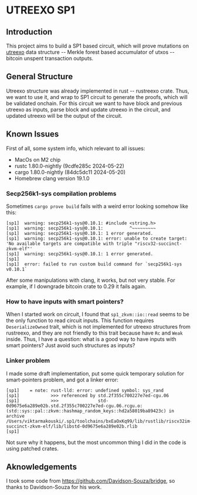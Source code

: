 # UTREEXO SP1

## Introduction
This project aims to build a SP1 based circuit, which will prove mutations on [utreexo](https://bitcoinops.org/en/topics/utreexo/) 
data structure -- Merkle forest based accumulator of utxos -- bitcoin unspent transaction outputs.

## General Structure
Utreexo structure was already implemented in rust -- rustreexo crate. Thus, we want to use it, and 
wrap to SP1 circuit to generate the proofs, which will be validated onchain. For this circuit we
want to have block and previous utreexo as inputs, parse block and update utreexo in the circuit,
and updated utreexo will be the output of the circuit.

## Known Issues
First of all, some system info, which relevant to all issues:
- MacOs on M2 chip
- rustc 1.80.0-nightly (9cdfe285c 2024-05-22)
- cargo 1.80.0-nightly (84dc5dc11 2024-05-20)
- Homebrew clang version 19.1.0

### Secp256k1-sys compilation problems
Sometimes `cargo prove build` fails with a weird error looking somehow like this:
```shell
[sp1]  warning: secp256k1-sys@0.10.1: #include <string.h>
[sp1]  warning: secp256k1-sys@0.10.1:          ^~~~~~~~~~
[sp1]  warning: secp256k1-sys@0.10.1: 1 error generated.
[sp1]  warning: secp256k1-sys@0.10.1: error: unable to create target: 'No available targets are compatible with triple "riscv32-succinct-zkvm-elf"'
[sp1]  warning: secp256k1-sys@0.10.1: 1 error generated.
[sp1] 
[sp1]  error: failed to run custom build command for `secp256k1-sys v0.10.1`
```

After some manipulations with clang, it works, but not very stable. For example, if I downgrade
bitcoin crate to 0.29 it fails again.


### How to have inputs with smart pointers?
When I started work on circuit, I found that `sp1_zkvm::io::read` seems to be the only function to
read circuit inputs. This function requires `DeserializeOwned` trait, which is not implemented for
utreexo structures from rustreexo, and they are not friendly to this trait because have `Rc` and 
`Weak` inside. Thus, I have a question: what is a good way to have inputs with smart pointers? Just
avoid such structures as inputs?

### Linker problem
I made some draft implementation, put some quick temporary solution for smart-pointers problem, and
got a linker error:
```shell
[sp1]    = note: rust-lld: error: undefined symbol: sys_rand
[sp1]            >>> referenced by std.2f355c700227e7ed-cgu.06
[sp1]            >>>               std-0d9675e6a289e02b.std.2f355c700227e7ed-cgu.06.rcgu.o:(std::sys::pal::zkvm::hashmap_random_keys::hd2a58019ba89423c) in archive /Users/viktarmakouski/.sp1/toolchains/bxEaOxKq99/lib/rustlib/riscv32im-succinct-zkvm-elf/lib/libstd-0d9675e6a289e02b.rlib
[sp1]
```

Not sure why it happens, but the most uncommon thing I did in the code is using patched crates.

## Aknowledgements
I took some code from https://github.com/Davidson-Souza/bridge, so thanks to Davidson-Souza for his
work.
